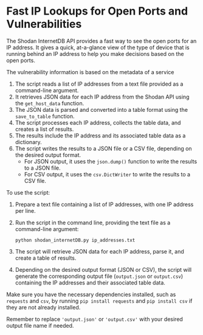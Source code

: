 # Fast IP Lookups for Open Ports and Vulnerabilities

The Shodan InternetDB API provides a fast way to see the open ports for an IP address. It gives a quick, at-a-glance view of the type of device that is running behind an IP address to help you make decisions based on the open ports.

The vulnerability information is based on the metadata of a service
1.  The script reads a list of IP addresses from a text file provided as a command-line argument.
2.  It retrieves JSON data for each IP address from the Shodan API using the `get_host_data` function.
3.  The JSON data is parsed and converted into a table format using the `save_to_table` function.
4.  The script processes each IP address, collects the table data, and creates a list of results.
5.  The results include the IP address and its associated table data as a dictionary.
6.  The script writes the results to a JSON file or a CSV file, depending on the desired output format.
    -   For JSON output, it uses the `json.dump()` function to write the results to a JSON file.
    -   For CSV output, it uses the `csv.DictWriter` to write the results to a CSV file.

To use the script:

1.  Prepare a text file containing a list of IP addresses, with one IP address per line.
2.  Run the script in the command line, providing the text file as a command-line argument:

      ``` python shodan_internetDB.py ip_addresses.txt ```

1.  The script will retrieve JSON data for each IP address, parse it, and create a table of results.
2.  Depending on the desired output format (JSON or CSV), the script will generate the corresponding output file (`output.json` or `output.csv`) containing the IP addresses and their associated table data.

Make sure you have the necessary dependencies installed, such as `requests` and `csv`, by running `pip install requests` and `pip install csv` if they are not already installed.

Remember to replace `'output.json'` or `'output.csv'` with your desired output file name if needed.
